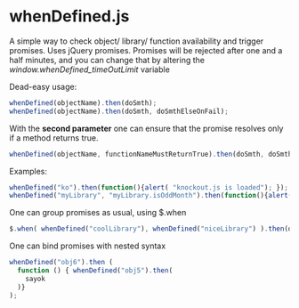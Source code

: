 # whenDefined.js
A simple way to check object/ library/ function availability and trigger promises. Uses jQuery promises. Promises will be rejected after one and a half minutes, and you can change that by altering the <i>window.whenDefined_timeOutLimit</i> variable

Dead-easy usage:
  ```javascript
  whenDefined(objectName).then(doSmth);
  whenDefined(objectName).then(doSmth, doSmthElseOnFail);
  ```
  
With the <b>second parameter</b> one can ensure that the promise resolves only if a method returns true. 
  ```javascript
  whenDefined(objectName, functionNameMustReturnTrue).then(doSmth, doSmthElse);
  ```
  
Examples: </br>
```javascript
whenDefined("ko").then(function(){alert( "knockout.js is loaded"); }); 
whenDefined("myLibrary", "myLibrary.isOddMonth").then(function(){alert( "myLibrary is loaded & it's an odd month"); });
```

One can group promises as usual, using $.when
```javascript
$.when( whenDefined("coolLibrary"), whenDefined("niceLibrary") ).then(doSmthFn);
```

One can bind promises with nested syntax
```javascript
whenDefined("obj6").then (
  function () { whenDefined("obj5").then(
    sayok
  )}
);
```
